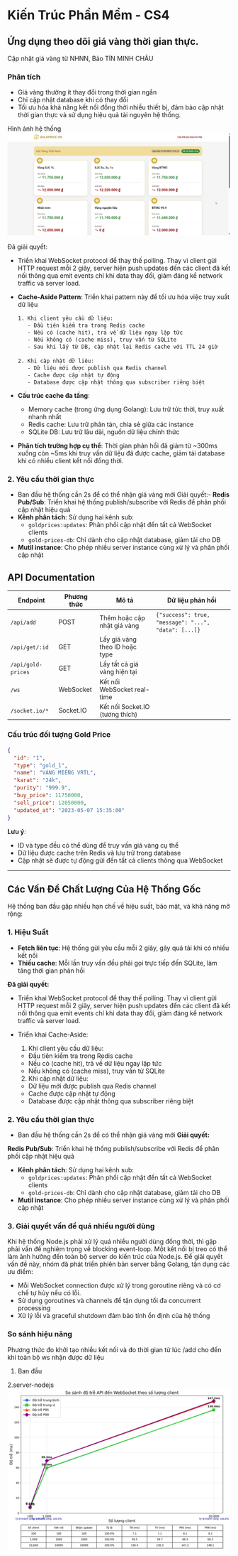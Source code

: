 # Kiến Trúc Phần Mềm - CS4
## Ứng dụng theo dõi giá vàng thời gian thực.
Cập nhật giá vàng từ NHNN, Bảo TÍN MINH CHÂU


### Phân tích
- Giá vàng thường ít thay đổi trong thời gian ngắn
- Chỉ cập nhật database khi có thay đổi
- Tối ưu hóa khả năng kết nối đồng thời nhiều thiết bị, đảm bảo cập nhật thời gian thực và sử dụng hiệu quả tài nguyên hệ thống.

Hình ảnh hệ thống   
 ![alt text](test/image.png)

Đã giải quyết: 
- Triển khai WebSocket protocol để thay thế polling. Thay vì client gửi HTTP request mỗi 2 giây, server hiện push updates đến các client đã kết nối thông qua emit events chỉ khi data thay đổi, giảm đáng kể network traffic và server load.

- **Cache-Aside Pattern**: Triển khai pattern này để tối ưu hóa việc truy xuất dữ liệu
  ```
  1. Khi client yêu cầu dữ liệu:
     - Đầu tiên kiểm tra trong Redis cache
     - Nếu có (cache hit), trả về dữ liệu ngay lập tức
     - Nếu không có (cache miss), truy vấn từ SQLite
     - Sau khi lấy từ DB, cập nhật lại Redis cache với TTL 24 giờ
     
  2. Khi cập nhật dữ liệu:
     - Dữ liệu mới được publish qua Redis channel
     - Cache được cập nhật tự động
     - Database được cập nhật thông qua subscriber riêng biệt
  ```
  
- **Cấu trúc cache đa tầng**: 
  - Memory cache (trong ứng dụng Golang): Lưu trữ tức thời, truy xuất nhanh nhất
  - Redis cache: Lưu trữ phân tán, chia sẻ giữa các instance
  - SQLite DB: Lưu trữ lâu dài, nguồn dữ liệu chính thức

- **Phân tích trường hợp cụ thể**: Thời gian phản hồi đã giảm từ ~300ms xuống còn ~5ms khi truy vấn dữ liệu đã được cache, giảm tải database khi có nhiều client kết nối đồng thời.



### 2. Yêu cầu thời gian thực
- Ban đầu hệ thống cần 2s để có thể nhận giá vàng mới 
Giải quyết:- 
**Redis Pub/Sub**: Triển khai hệ thống publish/subscribe với Redis để phân phối cập nhật hiệu quả
- **Kênh phân tách**: Sử dụng hai kênh sub:
  - `goldprices:updates`: Phân phối cập nhật đến tất cả WebSocket clients
  - `gold-prices-db`: Chỉ dành cho cập nhật database, giảm tải cho DB
- **Mutil instance**: Cho phép nhiều server instance cùng xử lý và phân phối cập nhật

## API Documentation

| Endpoint | Phương thức | Mô tả | Dữ liệu phản hồi |
|----------|-------------|-------|------------------|
| `/api/add` | POST | Thêm hoặc cập nhật giá vàng | `{"success": true, "message": "...", "data": [...]}` |
| `/api/get/:id` | GET | Lấy giá vàng theo ID hoặc type |  |
| `/api/gold-prices` | GET | Lấy tất cả giá vàng hiện tại |  |
| `/ws` | WebSocket | Kết nối WebSocket real-time |  |
| `/socket.io/*` | Socket.IO | Kết nối Socket.IO (tương thích) |  |

### Cấu trúc đối tượng Gold Price

```json
{
  "id": "1",
  "type": "gold_1",
  "name": "VÀNG MIẾNG VRTL",
  "karat": "24k",
  "purity": "999.9",
  "buy_price": 11750000,
  "sell_price": 12050000,
  "updated_at": "2023-05-07 15:35:00"
}
```

**Lưu ý**: 
- ID và type đều có thể dùng để truy vấn giá vàng cụ thể
- Dữ liệu được cache trên Redis và lưu trữ trong database
- Cập nhật sẽ được tự động gửi đến tất cả clients thông qua WebSocket


-----

## Các Vấn Đề Chất Lượng Của Hệ Thống Gốc

Hệ thống ban đầu gặp nhiều hạn chế về hiệu suất, bảo mật, và khả năng mở rộng:

### 1. Hiệu Suất
- **Fetch liên tục**: Hệ thống gửi yêu cầu mỗi 2 giây, gây quá tải khi có nhiều kết nối
- **Thiếu cache**: Mỗi lần truy vấn đều phải gọi trực tiếp đến SQLite, làm tăng thời gian phản hồi

**Đã giải quyết:** 
- Triển khai WebSocket protocol để thay thế polling. Thay vì client gửi HTTP request mỗi 2 giây, server hiện push updates đến các client đã kết nối thông qua emit events chỉ khi data thay đổi, giảm đáng kể network traffic và server load.

- Triển khai Cache-Aside:
    1. Khi client yêu cầu dữ liệu:
     - Đầu tiên kiểm tra trong Redis cache
     - Nếu có (cache hit), trả về dữ liệu ngay lập tức
     - Nếu không có (cache miss), truy vấn từ SQLite
     
    2. Khi cập nhật dữ liệu:
     - Dữ liệu mới được publish qua Redis channel
     - Cache được cập nhật tự động
     - Database được cập nhật thông qua subscriber riêng biệt

### 2. Yêu cầu thời gian thực

- Ban đầu hệ thống cần 2s để có thể nhận giá vàng mới 
**Giải quyết:**

**Redis Pub/Sub**: Triển khai hệ thống publish/subscribe với Redis để phân phối cập nhật hiệu quả
- **Kênh phân tách**: Sử dụng hai kênh sub:
  - `goldprices:updates`: Phân phối cập nhật đến tất cả WebSocket clients
  - `gold-prices-db`: Chỉ dành cho cập nhật database, giảm tải cho DB
- **Mutil instance**: Cho phép nhiều server instance cùng xử lý và phân phối cập nhật

### 3. Giải quyết vấn đề quá nhiều người dùng

Khi hệ thống Node.js phải xử lý quá nhiều người dùng đồng thời, thì gặp phải vấn đề nghiêm trọng về blocking event-loop. Một kết nối bị treo có thể làm ảnh hưởng đến toàn bộ server do kiến trúc của Node.js. Để giải quyết vấn đề này, nhóm đã phát triển phiên bản server bằng Golang, tận dụng các ưu điểm:

- Mỗi WebSocket connection được xử lý trong goroutine riêng và có cơ chế tự hủy nếu có lỗi.
- Sử dụng goroutines và channels để tận dụng tối đa concurrent processing
- Xử lý lỗi và graceful shutdown đảm bảo tính ổn định của hệ thống

### So sánh hiệu năng
Phương thức đo khởi tạo nhiều kết nối và đo thời gian từ lúc /add cho đến khi toàn bộ ws nhận được dữ liệu

1. Ban đầu



2.server-nodejs
![alt text](test/results/scalability/line_comparison_20250507_215231.png)

